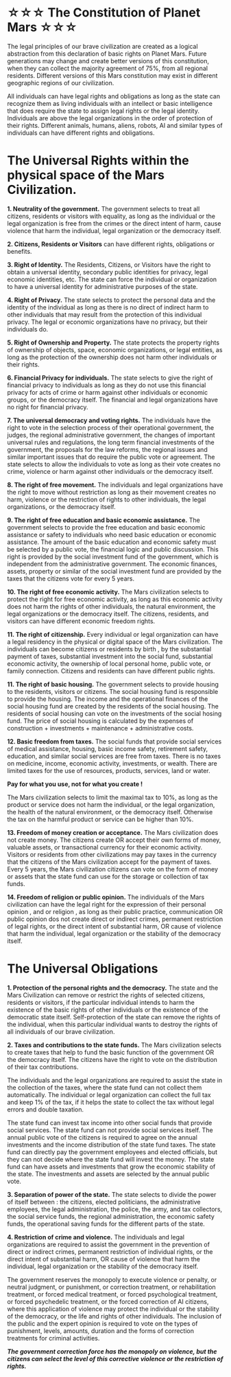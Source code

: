 # ☆☆☆ The Constitution of Planet Mars ☆☆☆

The legal principles of our brave civilization are created as a
logical abstraction from this declaration of basic rights on Planet Mars.
Future generations may change and create better versions of this constitution,
when they can collect the majority agreement of 75%, from all regional residents.
Different versions of this Mars constitution may exist in different geographic regions of our civilization.

All individuals can have legal rights and obligations as long as the state can recognize them
as living individuals with an intellect or basic intelligence that does require the state to
assign legal rights or the legal identity. Individuals are above the legal organizations in
the order of protection of their rights. Different animals, humans, aliens, robots, AI
and similar types of individuals can have different rights and obligations.


# The Universal Rights within the physical space of the Mars Civilization.


**1. Neutrality of the government.**
 The government selects to treat all citizens, residents or visitors with equality, as
 long as the individual or the legal organization is free from the crimes or the direct intent
 of harm, cause violence that harm the individual, legal organization or the democracy itself.
 
**2. Citizens, Residents or Visitors** can have different rights, obligations or benefits.


**3. Right of Identity.** The Residents, Citizens, or Visitors have the right to
obtain a universal identity, secondary public identities for privacy, legal economic identities, etc.
The state can force the individual or organization to have a universal identity for
administrative purposes of the state.


**4. Right of Privacy.**
The state selects to protect the personal data and the identity of the individual as long as
there is no direct of indirect harm to other individuals that may result from the protection of this
individual privacy. The legal or economic organizations have no privacy, but their individuals do.


**5. Right of Ownership and Property.**
The state protects the property rights of ownership of objects, space, economic organizations,
or legal entities, as long as the protection of the ownership does not harm other individuals
or their rights.


**6. Financial Privacy for individuals.**
The state selects to give the right of financial privacy to individuals as long as they do not
use this financial privacy for acts of crime or harm against other individuals or economic groups,
or the democracy itself. The financial and legal organizations have no right for financial privacy.


**7. The universal democracy and voting rights.**
The individuals have the right to vote in the selection process of their operational government, the
judges, the regional administrative government, the changes of important universal rules and regulations,
the long term financial investments of the government, the proposals for the law reforms,
the regional issues and similar important issues that do require the public vote or agreement.
The state selects to allow the individuals to vote as long as their vote creates
no crime, violence or harm against other individuals or the democracy itself.


**8. The right of free movement.**
The individuals and legal organizations have the right to move without restriction as long as their movement
creates no harm, violence or the restriction of rights to other individuals, the legal organizations, or the democracy itself.


**9. The right of free education and basic economic assistance.**
The government selects to provide the free education and basic economic assistance or safety to individuals who need basic education or economic assistance. The amount of the basic education and economic safety must be selected by a public vote, the financial logic and public discussion. This right is provided by the social investment fund of the government, which is independent from the administrative government. The economic finances, assets, property or similar of the social investment fund are provided by the taxes that the citizens vote for every 5 years.


**10. The right of free economic activity.**
The Mars civilization selects to protect the right for free economic activity, as long as this economic activity does not harm the rights of other individuals, the natural environment, the legal organizations or the democracy itself. The citizens, residents, and visitors can have different economic freedom rights.


**11. The right of citizenship.**
Every individual or legal organization can have a legal residency in the physical or digital space of the Mars civilization. The individuals can become citizens or residents by birth ,
by the substantial payment of taxes, substantial investment into the social fund,
substantial economic activity, the ownership of local personal home, public vote, or family connection. Citizens and residents can have different public rights.


**11. The right of basic housing.**
The government selects to provide housing to the residents, visitors or citizens.
The social housing fund is responsible to provide the housing. The income and the operational finances
of the social housing fund are created by the residents of the social housing. The residents of social housing can vote on the investments of the social hosing fund. The price of social housing is calculated
by the expenses of construction + investments + maintenance + administrative costs.


**12. Basic freedom from taxes.**
The social funds that provide social services of medical assistance, housing, basic income safety, retirement safety, education, and similar social services are free from taxes. There is no taxes on medicine, income, economic activity, investments, or wealth. There are limited taxes for the use of resources, products, services, land or water.

**Pay for what you use, not for what you create !**

The Mars civilization selects to limit the maximal tax to 10%, as long as the product or service
does not harm the individual, or the legal organization, the health of the natural environment,
or the democracy itself. Otherwise the tax on the harmful product or service can be higher than 10%.


**13. Freedom of money creation or acceptance.**
The Mars civilization does not create money. The citizens create OR accept their own forms of money, valuable assets, or transactional currency for their economic activity. Visitors or residents from other civilizations may pay taxes in the currency that the citizens of the Mars civilization accept for the payment of taxes. Every 5 years, the Mars civilization citizens can vote on the form of money or assets that the state fund can use for the storage or collection of tax funds.


**14. Freedom of religion or public opinion.**
The individuals of the Mars civilization can have the legal right for the expression of their personal opinion , and or religion , as long as their public practice, communication OR public opinion dos not create direct or indirect crimes, permanent restriction of legal rights, or the direct intent of substantial harm, OR cause of violence that harm the individual, legal organization or the stability of the democracy itself.


# The Universal Obligations

 **1. Protection of the personal rights and the democracy.** The state and the Mars Civilization
 can remove or restrict the rights of selected citizens, residents or visitors, if the
 particular individual intends to harm the existence of the basic rights of other individuals
 or the existence of the democratic state itself. Self-protection of the state can remove the
 rights of the individual, when this particular individual wants to destroy the rights of
 all individuals of our brave civilization.
 
 **2. Taxes and contributions to the state funds.**
The Mars civilization selects to create taxes that help to fund the basic function of
the government OR the democracy itself. The citizens have the right to vote on
the distribution of their tax contributions.

The individuals and the legal organizations are required to assist the state in the collection of the taxes, where the state fund can not collect them automatically. The individual or legal organization can collect the full tax and keep 1% of the tax, if it helps the state to collect the tax without legal errors and double taxation.

The state fund can invest tax income into other social funds that provide social services. The state fund can not provide social services itself. The annual public vote of the citizens is required to agree on the annual investments and the income distribution of the state fund taxes. The state fund can directly pay the government employees and elected officials, but they can not decide where the state fund will invest the money. The state fund can have assets and investments that grow the economic stability of the state. The investments and assets are selected by the annual public vote.
 
 **3. Separation of power of the state.**
 The state selects to divide the power of itself between : the citizens, elected politicians,
 the administrative employees, the legal administration, the police, the army, and tax collectors,
 the social service funds, the regional administration, the economic safety funds, the operational saving
 funds for the different parts of the state.
 
 **4. Restriction of crime and violence.**
The individuals and legal organizations are required to assist the government in the prevention of direct or indirect crimes, permanent restriction of individual rights, or the direct intent of substantial harm, OR cause of violence that harm the individual, legal organization or the stability of the democracy itself. 

The government reserves the monopoly to execute violence or penalty, or neutral judgment, or punishment, or correction treatment, or rehabilitation treatment, or forced medical treatment, or forced psychological treatment, or forced psychedelic treatment, or the forced correction of AI citizens, where this application of violence may protect the individual or the stability of the democracy, or the life and rights of other individuals. The inclusion of the public and the expert opinion is required to vote on the types of punishment, levels, amounts, duration and the forms of correction treatments for criminal activities.

***The government correction force has the monopoly on violence, but the citizens can select the level of this corrective violence or the restriction of rights.***

